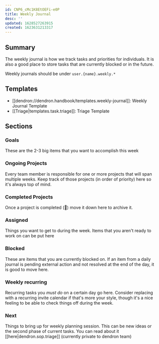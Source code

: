 ```yaml
---
id: CNP6_cMc1K8EtOEFi-e0P
title: Weekly Journal
desc: ''
updated: 1628527263915
created: 1623631213317
---
```


## Summary

The weekly journal is how we track tasks and priorities for individuals. It is also a good place to store tasks that are currently blocked or in the future.

Weekly journals should be under `user.{name}.weekly.*`

## Templates
- [[dendron://dendron.handbook/templates.weekly-journal]]: Weekly Journal Template
- [[Triage|templates.task.triage]]: Triage Template

## Sections

### Goals
These are the 2-3 big items that you want to accomplish this week 

### Ongoing Projects
Every team member is responsible for one or more projects that will span multiple weeks. Keep track of those projects (in order of priority) here so it's always top of mind. 

### Completed Projects
Once a project is completed (🥳) move it down here to archive it. 

### Assigned
Things you want to get to during the week. Items that you aren't ready to work on can be put here

### Blocked
These are items that you are currently blocked on. If an item from a daily journal is pending external action and not resolved at the end of the day, it is good to move here. 

### Weekly recurring
Recurring tasks you *must do* on a certain day go here. Consider replacing with a recurring invite calendar if that's more your style, though it's a nice feeling to be able to check things off during the week. 

### Next
Things to bring up for weekly planning session. This can be new ideas or the second phase of current tasks. You can read about it [[here|dendron.sop.triage]] (currently private to dendron team)